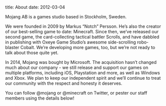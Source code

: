 title: About
date: 2012-03-04

<!-- # About -->

Mojang AB is a games studio based in Stockholm, Sweden.

We were founded in 2009 by Markus “Notch” Persson. He’s also the creator of our best-selling game to date: Minecraft. Since then, we’ve released our second game, the card-collecting tactical battler Scrolls, and have dabbled in publishing with Oxeye Game Studio’s awesome side-scrolling robo-blaster Cobalt. We’re developing more games, too, but we’re not ready to talk about those quite yet.

In 2014, Mojang was bought by Microsoft. The acquisition hasn’t changed much about our company - we still release and support our games on multiple platforms, including iOS, Playstation and more, as well as Windows and Xbox. We plan to keep our independent spirit and we’ll continue to treat our community with the respect and honesty it deserves.

You can follow @mojang or @minecraft on Twitter, or pester our staff members using the details below!
